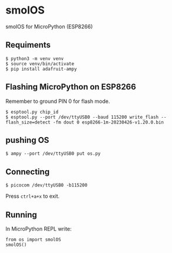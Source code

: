 # smolOS
smolOS for MicroPython (ESP8266)

## Requiments
```
$ python3 -m venv venv
$ source venv/bin/activate
$ pip install adafruit-ampy
```

## Flashing MicroPython on ESP8266
Remember to ground PIN 0 for flash mode.

```
$ esptool.py chip_id
$ esptool.py --port /dev/ttyUSB0 --baud 115200 write_flash --flash_size=detect -fm dout 0 esp8266-1m-20230426-v1.20.0.bin
```

## pushing OS
```
$ ampy --port /dev/ttyUSB0 put os.py
```

## Connecting
```
$ picocom /dev/ttyUSB0 -b115200
```

Press ```ctrl+a+x``` to exit.

## Running

In MicroPython REPL write:
```
from os import smolOS
smolOS()
```

